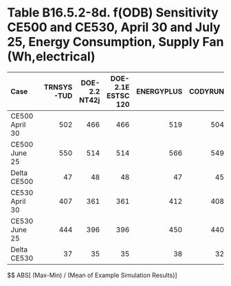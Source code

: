 # Table B16.5.2-8d. f(ODB) Sensitivity CE500 and CE530, April 30 and July 25, Energy Consumption, Supply Fan (Wh,electrical)
| Case           | TRNSYS-TUD | DOE-2.2 NT42j | DOE-2.1E ESTSC 120 | ENERGYPLUS | CODYRUN | HOT3000 |     | Min | Max | Mean | Dev % $$ |     | TEST 0.0.0 | 
|:-------------- | ----------:| -------------:| ------------------:| ----------:| -------:| -------:| ---:| ---:| ---:| ----:| --------:| ---:| ----------:| 
| CE500 April 30 |        502 |           466 |                466 |        519 |     504 |     522 |     | 466 | 522 |  497 |     11.2 |     |        466 | 
| CE500 June 25  |        550 |           514 |                514 |        566 |     549 |     566 |     | 514 | 566 |  543 |      9.5 |     |        514 | 
| Delta CE500    |         47 |            48 |                 48 |         47 |      45 |      44 |     |  44 |  48 |   47 |      8.5 |     |         48 | 
| CE530 April 30 |        407 |           361 |                361 |        412 |     408 |     419 |     | 361 | 419 |  395 |     14.8 |     |        361 | 
| CE530 June 25  |        444 |           396 |                396 |        450 |     440 |     454 |     | 396 | 454 |  430 |     13.6 |     |        396 | 
| Delta CE530    |         37 |            35 |                 35 |         38 |      32 |      35 |     |  32 |  38 |   35 |     16.0 |     |         35 | 

$$ ABS[ (Max-Min) / (Mean of Example Simulation Results)]


